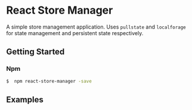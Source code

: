 # React Store Manager 
A simple store management application. Uses `pullstate` and `localforage` for state management and persistent state respectively. 

## Getting Started

### Npm

``` bash
$  npm react-store-manager -save
```

## Examples